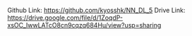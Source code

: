 Github Link: https://github.com/kyosshk/NN_DL_5
Drive Link: https://drive.google.com/file/d/1ZoqdP-xsOC_IwwLATcO8cn9cqzq684Hu/view?usp=sharing
